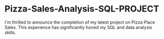 # Pizza-Sales-Analysis-SQL-PROJECT
I'm thrilled to announce the completion of my latest project on Pizza Place Sales. This experience has significantly honed my SQL and data analysis skills.
